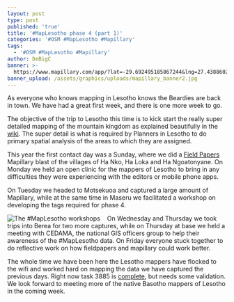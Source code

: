 ```yaml
---
layout: post
type: post
published: 'true'
title: '#MapLesotho phase 4 (part 1)'
categories: '#OSM #MapLesotho #Mapillary'
tags:
  - '#OSM #MapLesotho #Mapillary'
author: DeBigC
banner: >-
  https://www.mapillary.com/app/?lat=-29.692495185867244&lng=27.438860270877967&z=14.517144211797191&pKey=8cOBRfTWKM5zVKixG9KBuw&focus=photo&x=0.49577202833790257&y=0.5103736429497027&zoom=0
banner_upload: /assets/graphics/uploads/mapillary_banner2.jpg
---
```

As everyone who knows mapping in Lesotho knows the Beardies are back in town. We have had a great first week, and there is one more week to go. 

The objective of the trip to Lesotho this time is to kick start the really super detailed mapping of the mountain kingdom as explained beautifully in the [wiki](https://wiki.openstreetmap.org/wiki/WikiProject_Lesotho). The super detail is what is required by Planners in Lesotho to do primary spatial analysis of the areas to which they are assigned.

This year the first contact day was a Sunday, where we did a [Field Papers ](http://fieldpapers.org/)Mapillary blast of the villages of Ha Nko, Ha Loka and Ha Ngoatonyane. On Monday we held an open clinic for the mappers of Lesotho to bring in any difficulties they were experiencing with the editors or mobile phone apps. 

On Tuesday we headed to Motsekuoa and captured a large amount of Mapillary, while at the same time in Maseru we facilitated a workshop on developing the tags required for phase 4. 

<img src="/assets/graphics/uploads/mlp4.jpg" title="The #MapLesotho workshops" style="max-width:300px; float: left; padding-right:1rem;" />

On Wednesday and Thursday we took trips into Berea for two more captures, while on Thursday at base we held a meeting with CEDAMA, the national GIS officers group to help their awareness of the #MapLesotho data. On Friday everyone stuck together to do reflective work on how fieldpapers and mapillary could work better. 


The whole time we have been here the Lesotho mappers have flocked to the wifi and worked hard on mapping the data we have captured the previous days. Right now task 3885 is [complete](https://tasks.hotosm.org/project/3885), but needs some validation. We look forward to meeting more of the native Basotho mappers of Lesotho in the coming week.
